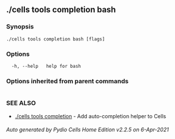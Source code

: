 ## ./cells tools completion bash



### Synopsis



```
./cells tools completion bash [flags]
```

### Options

```
  -h, --help   help for bash
```

### Options inherited from parent commands

```
```

### SEE ALSO

* [./cells tools completion](./cells-tools-completion)	 - Add auto-completion helper to Cells

###### Auto generated by Pydio Cells Home Edition v2.2.5 on 6-Apr-2021
